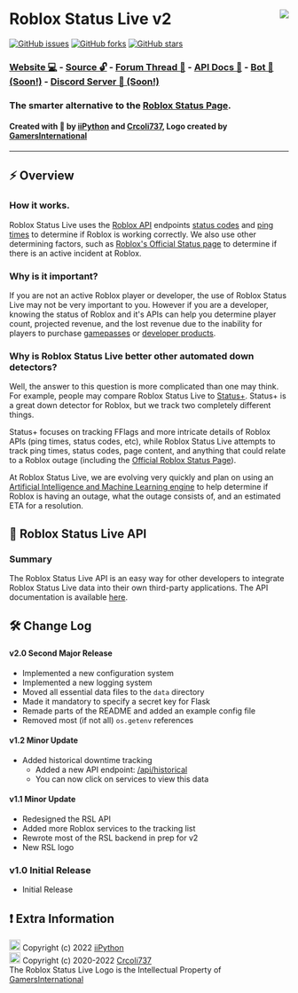 # <img style="float: right;" src="https://doy2mn9upadnk.cloudfront.net/uploads/default/original/4X/d/8/a/d8a9a1964099afb7c1778761eef6f915c68c3f19.png"> Roblox Status Live v2
[![GitHub issues](https://img.shields.io/github/issues/RobloxStatusLive/rsl)](https://github.com/RobloxStatusLive/rsl/issues)
[![GitHub forks](https://img.shields.io/github/forks/RobloxStatusLive/rsl)](https://github.com/RobloxStatusLive/rsl/network)
[![GitHub stars](https://img.shields.io/github/stars/RobloxStatusLive/rsl)](https://github.com/RobloxStatusLive/rsl/stargazers)
### [Website 💻](https://robloxstatus.live) - [Source 🔓](https://github.com/RobloxStatusLive/rsl) - [Forum Thread 📢](https://devforum.roblox.com/t/roblox-status-live-the-better-automatic-roblox-down-detector/1567879) - [API Docs 📕](https://robloxstatus.live/api/docs) - [Bot 🤖 (Soon!)](https://discord.com) - [Discord Server 💬 (Soon!)](https://discord.com)
### The smarter alternative to the [Roblox Status Page](https://status.roblox.com).
#### Created with 🧡 by [iiPython](https://iipython.cf) and [Crcoli737](https://devforum.roblox.com/u/crcoli737), Logo created by [GamersInternational](https://devforum.roblox.com/u/gamersinternational)
***
## ⚡ Overview
### How it works.
Roblox Status Live uses the [Roblox API](https://devforum.roblox.com/t/collected-list-of-apis/557091) endpoints [status codes](https://developer.mozilla.org/en-US/docs/Web/HTTP/Status) and [ping times](https://www.techtarget.com/searchnetworking/definition/ping) to determine if Roblox is working correctly. We also use other determining factors, such as [Roblox's Official Status page](https://status.roblox.com) to determine if there is an active incident at Roblox.
### Why is it important?
If you are not an active Roblox player or developer, the use of Roblox Status Live may not be very important to you. However if you are a developer, knowing the status of Roblox and it's APIs can help you determine player count, projected revenue, and the lost revenue due to the inability for players to purchase [gamepasses](https://education.roblox.com/en-us/resources/game-passes) or [developer products](https://developer.roblox.com/en-us/articles/Developer-Products-In-Game-Purchases).
### Why is Roblox Status Live better other automated down detectors?
Well, the answer to this question is more complicated than one may think. For example, people may compare Roblox Status Live to [Status+](https://github.com/Status-Plus). Status+ is a great down detector for Roblox, but we track two completely different things.  

Status+ focuses on tracking FFlags and more intricate details of Roblox APIs (ping times, status codes, etc), while Roblox Status Live attempts to track ping times, status codes, page content, and anything that could relate to a Roblox outage (including the [Official Roblox Status Page](https://status.roblox.com)).

At Roblox Status Live, we are evolving very quickly and plan on using an [Artificial Intelligence and Machine Learning engine](https://azure.microsoft.com/en-us/overview/artificial-intelligence-ai-vs-machine-learning/#introduction) to help determine if Roblox is having an outage, what the outage consists of, and an estimated ETA for a resolution. 

## 🤖 Roblox Status Live API
### Summary
The Roblox Status Live API is an easy way for other developers to integrate Roblox Status Live data into their own third-party applications. The API documentation is available [here](http://robloxstatus.live/api/docs).

## 🛠️ Change Log

#### v2.0 Second Major Release
+ Implemented a new configuration system
+ Implemented a new logging system
+ Moved all essential data files to the `data` directory
+ Made it mandatory to specify a secret key for Flask
+ Remade parts of the README and added an example config file
+ Removed most (if not all) `os.getenv` references

#### v1.2 Minor Update
+ Added historical downtime tracking
    - Added a new API endpoint: [/api/historical](https://robloxstatus.live/api/historical)
    - You can now click on services to view this data

#### v1.1 Minor Update
+ Redesigned the RSL API
+ Added more Roblox services to the tracking list
+ Rewrote most of the RSL backend in prep for v2
+ New RSL logo

### v1.0 Initial Release
+ Initial Release

## ❗ Extra Information
<img src = "https://iipython.cf/~/img/pfp.png" height = "20"> Copyright (c) 2022 [iiPython](https://iipython.cf)  
<img src = "https://avatars.githubusercontent.com/u/65417985?v=4" height = "20"> Copyright (c) 2020-2022 [Crcoli737](https://devforum.roblox.com/u/crcoli737)  
The Roblox Status Live Logo is the Intellectual Property of  [GamersInternational](https://devforum.roblox.com/u/gamersinternational)
